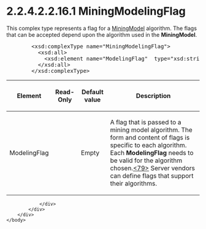 <html dir="LTR" xmlns:mshelp="http://msdn.microsoft.com/mshelp" xmlns:ddue="http://ddue.schemas.microsoft.com/authoring/2003/5" xmlns:xlink="http://www.w3.org/1999/xlink" xmlns:tool="http://www.microsoft.com/tooltip">
    <head>
        <meta http-equiv="Content-Type" content="text/html; CHARSET=utf-8"></meta>
        <meta name="save" content="history"></meta>
        <title>2.2.4.2.2.16.1 MiningModelingFlag</title>
        <xml>
            <mshelp:toctitle title="2.2.4.2.2.16.1 MiningModelingFlag"></mshelp:toctitle>
            <mshelp:rltitle title="[MS-SSAS]: MiningModelingFlag"></mshelp:rltitle>
            <mshelp:keyword index="A" term="48fec34a-067f-405b-9f3e-31bdeab24608"></mshelp:keyword>
            <mshelp:attr name="DCSext.ContentType" value="open specification"></mshelp:attr>
            <mshelp:attr name="AssetID" value="48fec34a-067f-405b-9f3e-31bdeab24608"></mshelp:attr>
            <mshelp:attr name="TopicType" value="kbRef"></mshelp:attr>
            <mshelp:attr name="DCSext.Title" value="[MS-SSAS]: MiningModelingFlag" />
        </xml>
    </head>
    <body>
        <div id="header">
            <h1 class="heading">2.2.4.2.2.16.1 MiningModelingFlag</h1>
        </div>
        <div id="mainSection">
            <div id="mainBody">
                <div id="allHistory" class="saveHistory"></div>
                <div id="sectionSection0" class="section" name="collapseableSection">
                    

<p>This complex type represents a flag for a <a href="1a2b2d8c-302d-4c32-984c-9e34dc4424bf.htm">MiningModel</a> algorithm. The
flags that can be accepted depend upon the algorithm used in the <b>MiningModel</b>.</p>

<dl>
<dd>
<div><pre>   &lt;xsd:complexType name=&quot;MiningModelingFlag&quot;&gt;
     &lt;xsd:all&gt;
       &lt;xsd:element name=&quot;ModelingFlag&quot;  type=&quot;xsd:string&quot; /&gt;
     &lt;/xsd:all&gt;
   &lt;/xsd:complexType&gt;
</pre></div>
</dd></dl>

<table>
 <thead>
  <tr>
   <th>
   <p>Element</p>
   </th>
   <th>
   <p>Read-Only</p>
   </th>
   <th>
   <p>Default value</p>
   </th>
   <th>
   <p>Description</p>
   </th>
  </tr>
 </thead>
 <tr>
  <td>
  <p>ModelingFlag</p>
  </td>
  <td>
  <p> </p>
  </td>
  <td>
  <p>Empty</p>
  </td>
  <td>
  <p>A flag that is passed to a mining model algorithm. The
  form and content of flags is specific to each algorithm. Each <b>ModelingFlag</b>
  needs to be valid for the algorithm chosen.<a id="Appendix_A_Target_79"></a><a href="b9ac4859-2662-44ca-b131-9addd8b953dc.htm#Appendix_A_79" aria-label="Product behavior note 79">&lt;79&gt;</a> Server
  vendors can define flags that support their algorithms.</p>
  </td>
 </tr>
</table>

<p> </p>


                </div>
            </div>
        </div>
    </body>
</html>